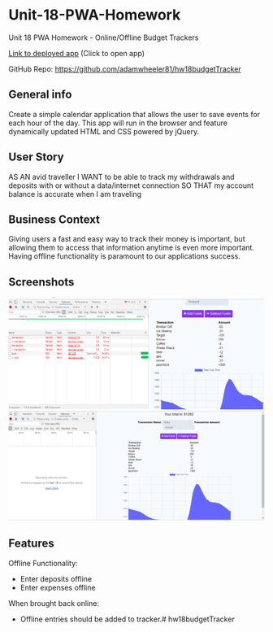 # Unit-18-PWA-Homework
Unit 18 PWA Homework - Online/Offline Budget Trackers
 


[Link to deployed app](https://shrouded-reaches-04951.herokuapp.com/) 
(Click to open app)

GitHub Repo:    https://github.com/adamwheeler81/hw18budgetTracker



## General info
Create a simple calendar application that allows the user to save events for each hour of the day. This app will run in the browser and feature dynamically updated HTML and CSS powered by jQuery.

## User Story
AS AN avid traveller
I WANT to be able to track my withdrawals and deposits with or without a data/internet connection
SO THAT my account balance is accurate when I am traveling

## Business Context
Giving users a fast and easy way to track their money is important, but allowing them to access that information anytime is even more important. Having offline functionality is paramount to our applications success.

## Screenshots
![Example screenshot](./public/assets/images/offline.png)
![Example screenshot](./public/assets/images/online.png)

## Features

Offline Functionality:

  * Enter deposits offline
  * Enter expenses offline

When brought back online:

  * Offline entries should be added to tracker.# hw18budgetTracker
